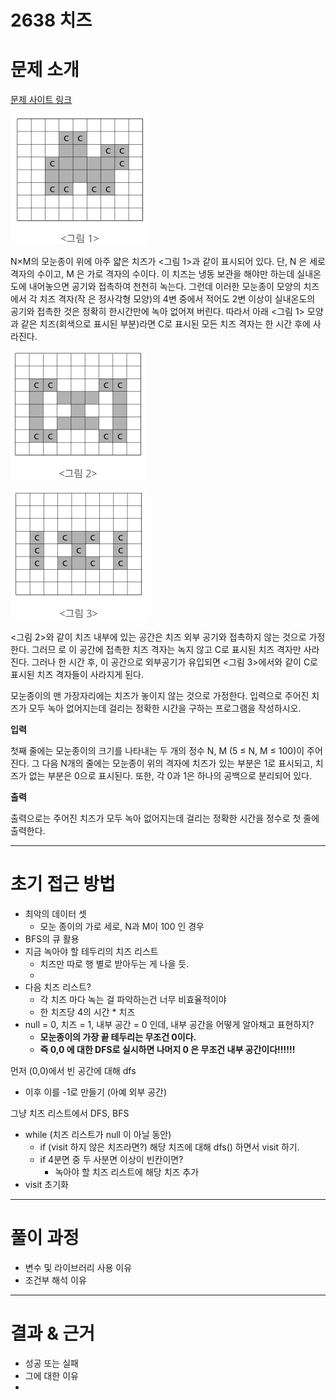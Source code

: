 # 2638 치즈

# 문제 소개

[문제 사이트 링크](https://www.acmicpc.net/problem/2638)

![image.png](image.png)

N×M의 모눈종이 위에 아주 얇은 치즈가 <그림 1>과 같이 표시되어 있다. 단, N 은 세로 격자의 수이고, M 은 가로 격자의 수이다. 이 치즈는 냉동 보관을 해야만 하는데 실내온도에 내어놓으면 공기와 접촉하여 천천히 녹는다. 그런데 이러한 모눈종이 모양의 치즈에서 각 치즈 격자(작 은 정사각형 모양)의 4변 중에서 적어도 2변 이상이 실내온도의 공기와 접촉한 것은 정확히 한시간만에 녹아 없어져 버린다. 따라서 아래 <그림 1> 모양과 같은 치즈(회색으로 표시된 부분)라면 C로 표시된 모든 치즈 격자는 한 시간 후에 사라진다.

![image.png](image%201.png)

![image.png](image%202.png)

<그림 2>와 같이 치즈 내부에 있는 공간은 치즈 외부 공기와 접촉하지 않는 것으로 가정한다. 그러므 로 이 공간에 접촉한 치즈 격자는 녹지 않고 C로 표시된 치즈 격자만 사라진다. 그러나 한 시간 후, 이 공간으로 외부공기가 유입되면 <그림 3>에서와 같이 C로 표시된 치즈 격자들이 사라지게 된다.

모눈종이의 맨 가장자리에는 치즈가 놓이지 않는 것으로 가정한다. 입력으로 주어진 치즈가 모두 녹아 없어지는데 걸리는 정확한 시간을 구하는 프로그램을 작성하시오.

**입력**

첫째 줄에는 모눈종이의 크기를 나타내는 두 개의 정수 N, M (5 ≤ N, M ≤ 100)이 주어진다. 그 다음 N개의 줄에는 모눈종이 위의 격자에 치즈가 있는 부분은 1로 표시되고, 치즈가 없는 부분은 0으로 표시된다. 또한, 각 0과 1은 하나의 공백으로 분리되어 있다.

**출력**

출력으로는 주어진 치즈가 모두 녹아 없어지는데 걸리는 정확한 시간을 정수로 첫 줄에 출력한다.

---

# 초기 접근 방법

- 최악의 데이터 셋
    - 모눈 종이의 가로 세로, N과 M이 100 인 경우
- BFS의 큐 활용
- 지금 녹아야 할 테두리의 치즈 리스트
    - 치즈만 따로 행 별로 받아두는 게 나을 듯.
    - 
- 다음 치즈 리스트?
    - 각 치즈 마다 녹는 걸 파악하는건 너무 비효율적이야
    - 한 치즈당 4의 시간 * 치즈
- null = 0, 치즈 = 1, 내부 공간 = 0 인데, 내부 공간을 어떻게 알아채고 표현하지?
    - **모눈종이의 가장 끝 테두리는 무조건 0이다.**
    - **즉 0,0 에 대한 DFS로 실시하면 나머지 0 은 무조건 내부 공간이다!!!!!!**

먼저 (0,0)에서 빈 공간에 대해 dfs

- 이후 이를 -1로 만들기 (아예 외부 공간)

그냥 치즈 리스트에서 DFS, BFS

- while (치즈 리스트가 null 이 아닐 동안)
    - if (visit 하지 않은 치즈라면?) 해당 치즈에 대해 dfs() 하면서 visit 하기.
    - if 4분면 중 두 사분면 이상이 빈칸이면?
        - 녹아야 할 치즈 리스트에 해당 치즈 추가
- visit 초기화

---

# 풀이 과정

- 변수 및 라이브러리 사용 이유
- 조건부 해석 이유

---

# 결과 & 근거

- 성공 또는 실패
- 그에 대한 이유
-